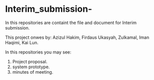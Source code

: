 # Interim_submission-
In this repositories are containt the file and document for Interim submission.

This project onwes by:
  Azizul Hakim, 
  Firdaus Ukasyah,
  Zulkamal, 
  Iman Haqimi, 
  Kai Lun.

In this repositories you may see:
1. Project proposal.
2. system prototype.
3. minutes of meeting.

